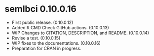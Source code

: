 # semlbci 0.10.0.16

- First public release. (0.10.0.12)
- Added R CMD Check GitHub actions. (0.10.0.13)
- WIP Changes to CITATION, DESCRIPTION, and README. (0.10.0.14)
- Revise a test. (0.10.0.15)
- WIP fixes to the documentations. (0.10.0.16)
- Preparation for CRAN in progress.
